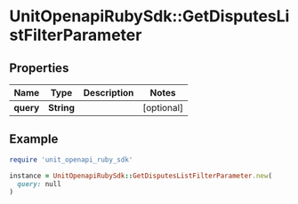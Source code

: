 # UnitOpenapiRubySdk::GetDisputesListFilterParameter

## Properties

| Name | Type | Description | Notes |
| ---- | ---- | ----------- | ----- |
| **query** | **String** |  | [optional] |

## Example

```ruby
require 'unit_openapi_ruby_sdk'

instance = UnitOpenapiRubySdk::GetDisputesListFilterParameter.new(
  query: null
)
```

